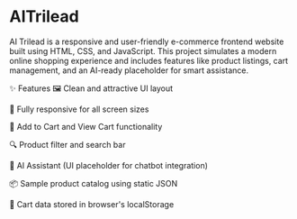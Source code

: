 # AITrilead
AI Trilead is a responsive and user-friendly e-commerce frontend website built using HTML, CSS, and JavaScript. This project simulates a modern online shopping experience and includes features like product listings, cart management, and an AI-ready placeholder for smart assistance.

✨ Features
🖼️ Clean and attractive UI layout

📱 Fully responsive for all screen sizes

🛒 Add to Cart and View Cart functionality

🔍 Product filter and search bar

🤖 AI Assistant (UI placeholder for chatbot integration)

📦 Sample product catalog using static JSON

💾 Cart data stored in browser's localStorage

